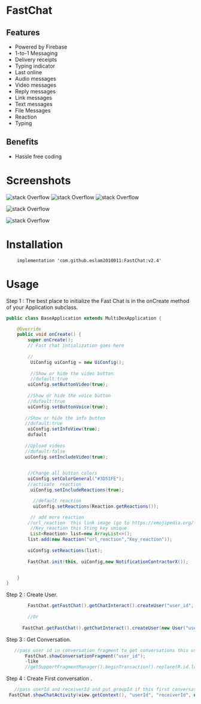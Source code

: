 # FastChat


## Features
- Powered by Firebase
- 1-to-1 Messaging
- Delivery receipts
- Typing indicator
- Last online
- Audio messages
- Video messages
- Reply messages
- Link messages
- Text messages
- File Messages
- Reaction 
- Typing

## Benefits
 - Hassle free coding



# Screenshots

 ![stack Overflow](https://scontent.fcai20-4.fna.fbcdn.net/v/t1.15752-9/241004658_2949826991945775_4212666001145548843_n.jpg?_nc_cat=107&ccb=1-5&_nc_sid=ae9488&_nc_eui2=AeF2OXBvDv_W-Ue_CSGAUpA8IFuF1UZo2D0gW4XVRmjYPciYlb4hcFQXPDbAtXOKDRFOzqrSL1TpM-EhJ2XeBzT2&_nc_ohc=wCZU5QBrijUAX9EcyYo&_nc_ht=scontent.fcai20-4.fna&oh=f9f0b46e105d01e8c1a630d19e873279&oe=6156F338)
 ![stack Overflow](https://firebasestorage.googleapis.com/v0/b/opayapp-1135d.appspot.com/o/8272a997-5658-4a9b-9829-672e0b3ba705.jfif?alt=media&token=c347e497-f581-4591-a79b-a48a2751b175)
![stack Overflow](https://scontent.fcai20-4.fna.fbcdn.net/v/t1.15752-9/241159576_559584655460376_3607386523307528977_n.jpg?_nc_cat=106&ccb=1-5&_nc_sid=ae9488&_nc_eui2=AeGmzJ84SzLpPuvvzsU7DPjxwcLOMYXPqXDBws4xhc-pcO8fVXiWSYY7Qk7GVPJiTqd89pCZv2KhWYqfEJ2nmL4d&_nc_ohc=4yvY70akuHMAX9ZpS6X&tn=FjFhx3Ta03IebPj8&_nc_ht=scontent.fcai20-4.fna&oh=bc06e36947aa519d233a9abbeaaeae07&oe=6153B328)


![stack Overflow](https://scontent.fcai20-4.fna.fbcdn.net/v/t1.15752-9/241043273_3147401568827902_7968897454293483005_n.jpg?_nc_cat=111&ccb=1-5&_nc_sid=ae9488&_nc_eui2=AeEp7hsPERCikoFieePwX6bunR_ye0tdQtCdH_J7S11C0Gq2sYTyISvZ1l8oOOIE7CwMv4EkmIUAE91NokA614I9&_nc_ohc=jV0iYh6wGNMAX8a0tVb&tn=FjFhx3Ta03IebPj8&_nc_ht=scontent.fcai20-4.fna&oh=818dd2f25694651841e506b3bb2ae0ea&oe=61560302)

![stack Overflow](https://scontent.fcai20-4.fna.fbcdn.net/v/t1.15752-9/241119080_1252716121867864_9190347114298855021_n.jpg?_nc_cat=106&ccb=1-5&_nc_sid=ae9488&_nc_eui2=AeFsetIkOm6fjJC07KhCWNuxVttNCBs8XUBW200IGzxdQAHmDaitiPJURJj10rjbliYTYPso7BygMr-l0-bPA9OF&_nc_ohc=BVB1EXRe1X4AX9oGrqe&_nc_ht=scontent.fcai20-4.fna&oh=2512734ad2698c1707da2d615016b8c2&oe=61569AB9)

# Installation

```
    implementation 'com.github.eslam2010011:FastChat:v2.4'

```


# Usage
Step 1 : The best place to initialize the Fast Chat is in the onCreate method of your Application subclass.
```java
public class BaseApplication extends MultiDexApplication {

    @Override
    public void onCreate() {
        super.onCreate();
        // Fast chat intialization goes here
        
        //
         UiConfig uiConfig = new UiConfig();
         
         //Show or hide the video button 
         //dufault:true
        uiConfig.setButtonVideo(true);
        
        //Show or hide the voice button 
        //dufault:true
        uiConfig.setButtonVoice(true);
        
       //Show or hide the info button 
       //dufault:true
        uiConfig.setInfoView(true);
        dufault
       
       //Upload videos
       //dufault:false
       uiConfig.setIncludeVideo(true);

                
        //Change all button colors
        uiConfig.setColorGeneral("#3D51FE");
        //activate  reaction 
         uiConfig.setIncludeReactions(true);

          //default reaction
          uiConfig.setReactions(Reaction.getReactions());

         // add more reaction 
        //url_reaction  this link image (go to https://emojipedia.org/facebook/   and copy link any reaction image and pass to url_reaction  )
         //Key_reaction this Sting key unique 
         List<Reaction> list=new ArrayList<>();
        list.add(new Reaction("url_reaction","Key_reaction"));
        
        uiConfig.setReactions(list);
        
        FastChat.init(this, uiConfig,new NotificationContractorX());


    }
}
```


Step 2 : Create User.
```java
        FastChat.getFastChat().getChatInteract().createUser("user_id", "userName");
        
        //Or
        
      FastChat.getFastChat().getChatInteract().createUser(new User("userName","userId","userProfile","userEmail"));

```

Step 3 : Get Conversation.
```java
   //pass user id in conversation fragment to get conversations this user
       FastChat.showConversationFragment("user_id");
       -like
       //getSupportFragmentManager().beginTransaction().replace(R.id.layout, FastChat.showConversationFragment("2")).commit();

```

Step 4 : Create First conversation .
```java
   //pass userId and receiverId and put groupId if this first conversation
 FastChat.showChatActivity(view.getContext(), "userId", "receiverId", null);
```



